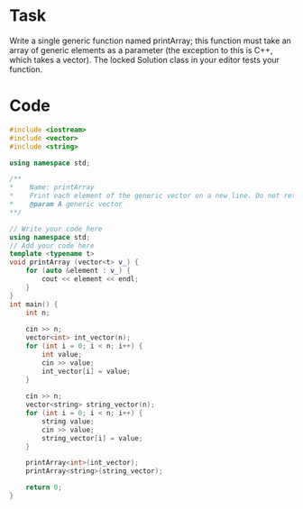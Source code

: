 # Task 
Write a single generic function named printArray; this function must take an array of generic elements as a parameter (the exception to this is C++, which takes a vector). The locked Solution class in your editor tests your function.
# Code 
```c++
#include <iostream>
#include <vector>
#include <string>

using namespace std;

/**
*    Name: printArray
*    Print each element of the generic vector on a new line. Do not return anything.
*    @param A generic vector
**/

// Write your code here
using namespace std;
// Add your code here
template <typename t>
void printArray (vector<t> v_) {
    for (auto &element : v_) {
        cout << element << endl;
    }
}
int main() {
	int n;
	
	cin >> n;
	vector<int> int_vector(n);
	for (int i = 0; i < n; i++) {
		int value;
		cin >> value;
		int_vector[i] = value;
	}
	
	cin >> n;
	vector<string> string_vector(n);
	for (int i = 0; i < n; i++) {
		string value;
		cin >> value;
		string_vector[i] = value;
	}

	printArray<int>(int_vector);
	printArray<string>(string_vector);

	return 0;
}
```
